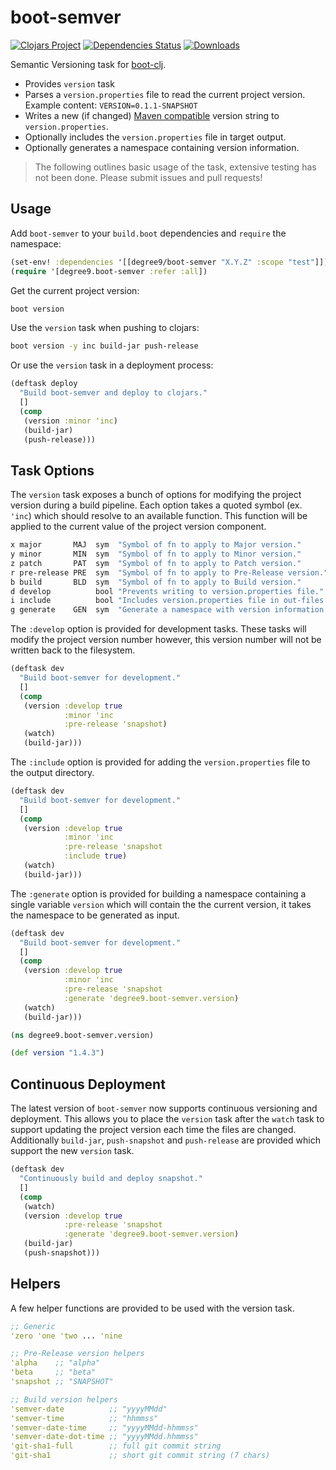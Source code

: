 # boot-semver
[![Clojars Project](https://img.shields.io/clojars/v/degree9/boot-semver.svg)](https://clojars.org/degree9/boot-semver)
[![Dependencies Status](https://jarkeeper.com/degree9/boot-semver/status.svg)](https://jarkeeper.com/degree9/boot-semver)
[![Downloads](https://jarkeeper.com/degree9/boot-semver/downloads.svg)](https://jarkeeper.com/degree9/boot-semver)
<!--- [![CircleCI](https://circleci.com/gh/degree9/boot-semver.svg?style=svg)](https://circleci.com/gh/degree9/boot-semver)
[![gitcheese.com](https://api.gitcheese.com/v1/projects/83cde58b-907d-4cd9-ba61-405b78f7b8f4/badges?type=1&size=xs)](https://www.gitcheese.com/app/#/projects/83cde58b-907d-4cd9-ba61-405b78f7b8f4/pledges/create) --->

Semantic Versioning task for [boot-clj][1].

* Provides `version` task
* Parses a `version.properties` file to read the current project version. Example content:
  `VERSION=0.1.1-SNAPSHOT`
* Writes a new (if changed) [Maven compatible][2] version string to `version.properties`.
* Optionally includes the `version.properties` file in target output.
* Optionally generates a namespace containing version information.

> The following outlines basic usage of the task, extensive testing has not been done.
> Please submit issues and pull requests!

## Usage ##

Add `boot-semver` to your `build.boot` dependencies and `require` the namespace:

```clj
(set-env! :dependencies '[[degree9/boot-semver "X.Y.Z" :scope "test"]])
(require '[degree9.boot-semver :refer :all])
```

Get the current project version:

```bash
boot version
```

Use the `version` task when pushing to clojars:

```bash
boot version -y inc build-jar push-release
```

Or use the `version` task in a deployment process:

```clojure
(deftask deploy
  "Build boot-semver and deploy to clojars."
  []
  (comp
   (version :minor 'inc)
   (build-jar)
   (push-release)))
```

## Task Options ##

The `version` task exposes a bunch of options for modifying the project version during a build pipeline.
Each option takes a quoted symbol (ex. `'inc`) which should resolve to an available function. This function will be applied to the current value of the project version component.

```clojure
x major       MAJ  sym  "Symbol of fn to apply to Major version."
y minor       MIN  sym  "Symbol of fn to apply to Minor version."
z patch       PAT  sym  "Symbol of fn to apply to Patch version."
r pre-release PRE  sym  "Symbol of fn to apply to Pre-Release version."
b build       BLD  sym  "Symbol of fn to apply to Build version."
d develop          bool "Prevents writing to version.properties file."
i include          bool "Includes version.properties file in out-files."
g generate    GEN  sym  "Generate a namespace with version information."
```

The `:develop` option is provided for development tasks. These tasks will modify the project version number however, this version number will not be written back to the filesystem.

```clojure
(deftask dev
  "Build boot-semver for development."
  []
  (comp
   (version :develop true
            :minor 'inc
            :pre-release 'snapshot)
   (watch)
   (build-jar)))
```

The `:include` option is provided for adding the `version.properties` file to the output directory.

```clojure
(deftask dev
  "Build boot-semver for development."
  []
  (comp
   (version :develop true
            :minor 'inc
            :pre-release 'snapshot
            :include true)
   (watch)
   (build-jar)))
```

The `:generate` option is provided for building a namespace containing a single variable `version` which will contain the the current version, it takes the namespace to be generated as input.

```clojure
(deftask dev
  "Build boot-semver for development."
  []
  (comp
   (version :develop true
            :minor 'inc
            :pre-release 'snapshot
            :generate 'degree9.boot-semver.version)
   (watch)
   (build-jar)))
```
```clojure
(ns degree9.boot-semver.version)

(def version "1.4.3")
```

## Continuous Deployment ##

The latest version of `boot-semver` now supports continuous versioning and deployment. This allows you to place the `version` task after the `watch` task to support updating the project version each time the files are changed. Additionally `build-jar`, `push-snapshot` and `push-release` are provided which support the new `version` task.

```clj
(deftask dev
  "Continuously build and deploy snapshot."
  []
  (comp
   (watch)
   (version :develop true
            :pre-release 'snapshot
            :generate 'degree9.boot-semver.version)
   (build-jar)
   (push-snapshot)))
```


## Helpers ##

A few helper functions are provided to be used with the version task.

```clojure
;; Generic
'zero 'one 'two ... 'nine

;; Pre-Release version helpers
'alpha    ;; "alpha"
'beta     ;; "beta"
'snapshot ;; "SNAPSHOT"

;; Build version helpers
'semver-date          ;; "yyyyMMdd"
'semver-time          ;; "hhmmss"
'semver-date-time     ;; "yyyyMMdd-hhmmss"
'semver-date-dot-time ;; "yyyyMMdd.hhmmss"
'git-sha1-full        ;; full git commit string
'git-sha1             ;; short git commit string (7 chars)
```

[1]: https://github.com/boot-clj/boot
[2]: https://docs.oracle.com/middleware/1212/core/MAVEN/maven_version.htm

